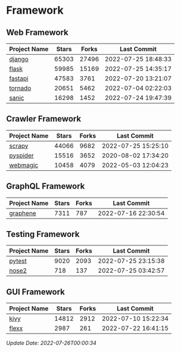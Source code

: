 # Framework

## Web Framework
| Project Name | Stars | Forks | Last Commit |
| ------------ | ----- | ----- | ----------- |
| [django](https://github.com/django/django) | 65303 | 27496 | 2022-07-25 18:48:33 |
| [flask](https://github.com/pallets/flask) | 59985 | 15169 | 2022-07-25 14:35:17 |
| [fastapi](https://github.com/tiangolo/fastapi) | 47583 | 3761 | 2022-07-20 13:21:07 |
| [tornado](https://github.com/tornadoweb/tornado) | 20651 | 5462 | 2022-07-04 02:22:03 |
| [sanic](https://github.com/sanic-org/sanic) | 16298 | 1452 | 2022-07-24 19:47:39 |

## Crawler Framework
| Project Name | Stars | Forks | Last Commit |
| ------------ | ----- | ----- | ----------- |
| [scrapy](https://github.com/scrapy/scrapy) | 44066 | 9682 | 2022-07-25 15:25:10 |
| [pyspider](https://github.com/binux/pyspider) | 15516 | 3652 | 2020-08-02 17:34:20 |
| [webmagic](https://github.com/code4craft/webmagic) | 10458 | 4079 | 2022-05-03 12:04:23 |

## GraphQL Framework
| Project Name | Stars | Forks | Last Commit |
| ------------ | ----- | ----- | ----------- |
| [graphene](https://github.com/graphql-python/graphene) | 7311 | 787 | 2022-07-16 22:30:54 |

## Testing Framework
| Project Name | Stars | Forks | Last Commit |
| ------------ | ----- | ----- | ----------- |
| [pytest](https://github.com/pytest-dev/pytest) | 9020 | 2093 | 2022-07-25 23:15:38 |
| [nose2](https://github.com/nose-devs/nose2) | 718 | 137 | 2022-07-25 03:42:57 |

## GUI Framework
| Project Name | Stars | Forks | Last Commit |
| ------------ | ----- | ----- | ----------- |
| [kivy](https://github.com/kivy/kivy) | 14812 | 2912 | 2022-07-10 15:22:34 |
| [flexx](https://github.com/flexxui/flexx) | 2987 | 261 | 2022-07-22 16:41:15 |

*Update Date: 2022-07-26T00:00:34*
